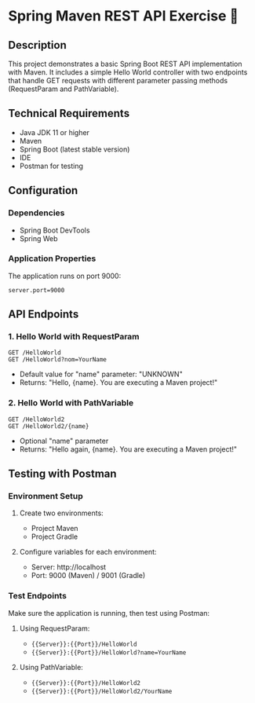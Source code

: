 # Spring Maven REST API Exercise 🌱

## Description

This project demonstrates a basic Spring Boot REST API implementation with Maven. It includes a simple Hello World controller with two endpoints that handle GET requests with different parameter passing methods (RequestParam and PathVariable).

## Technical Requirements

- Java JDK 11 or higher
- Maven
- Spring Boot (latest stable version)
- IDE
- Postman for testing

## Configuration

### Dependencies

- Spring Boot DevTools
- Spring Web

### Application Properties

The application runs on port 9000:
```properties
server.port=9000
```

## API Endpoints

### 1. Hello World with RequestParam

```http
GET /HelloWorld
GET /HelloWorld?nom=YourName
```

- Default value for "name" parameter: "UNKNOWN"
- Returns: "Hello, {name}. You are executing a Maven project!"

### 2. Hello World with PathVariable

```http
GET /HelloWorld2
GET /HelloWorld2/{name}
```

- Optional "name" parameter
- Returns: "Hello again, {name}. You are executing a Maven project!"

## Testing with Postman

### Environment Setup

1. Create two environments:
   - Project Maven
   - Project Gradle

2. Configure variables for each environment:
   - Server: http://localhost
   - Port: 9000 (Maven) / 9001 (Gradle)

### Test Endpoints

Make sure the application is running, then test using Postman:

1. Using RequestParam:
   - `{{Server}}:{{Port}}/HelloWorld`
   - `{{Server}}:{{Port}}/HelloWorld?name=YourName`

2. Using PathVariable:
   - `{{Server}}:{{Port}}/HelloWorld2`
   - `{{Server}}:{{Port}}/HelloWorld2/YourName`
